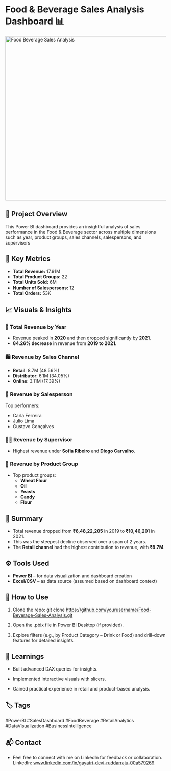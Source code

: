 # Food & Beverage Sales Analysis Dashboard 📊

<img width="899" height="513" alt="Food Beverage Sales Analysis" src="https://github.com/user-attachments/assets/516a6907-b649-4f85-a54c-0793f580f409" />


## 📝 Project Overview

This Power BI dashboard provides an insightful analysis of sales performance in the Food & Beverage sector across multiple dimensions such as year, product groups, sales channels, salespersons, and supervisors

## 📌 Key Metrics

- **Total Revenue:** 17.91M
- **Total Product Groups:** 22
- **Total Units Sold:** 6M
- **Number of Salespersons:** 12
- **Total Orders:** 53K

## 📈 Visuals & Insights

### 📆 Total Revenue by Year
- Revenue peaked in **2020** and then dropped significantly by **2021**.
- **84.26% decrease** in revenue from **2019 to 2021**.

### 🛍️ Revenue by Sales Channel
- **Retail**: 8.7M (48.56%)
- **Distributor**: 6.1M (34.05%)
- **Online**: 3.11M (17.39%)

### 👥 Revenue by Salesperson
Top performers:
- Carla Ferreira
- Julio Lima
- Gustavo Gonçalves

### 👨‍💼 Revenue by Supervisor
- Highest revenue under **Sofia Ribeiro** and **Diogo Carvalho**.

### 🧃 Revenue by Product Group
- Top product groups:
  - **Wheat Flour**
  - **Oil**
  - **Yeasts**
  - **Candy**
  - **Flour**


## 🧾 Summary

- Total revenue dropped from **₹6,48,22,205** in 2019 to **₹10,46,201** in 2021.
- This was the steepest decline observed over a span of 2 years.
- The **Retail channel** had the highest contribution to revenue, with **₹8.7M**.


## ⚙️ Tools Used

- **Power BI** – for data visualization and dashboard creation
- **Excel/CSV** – as data source (assumed based on dashboard context)


## 🚀 How to Use

1. Clone the repo:
   git clone https://github.com/yourusername/Food-Beverage-Sales-Analysis.git

 2. Open the .pbix file in Power BI Desktop (if provided).

 3. Explore filters (e.g., by Product Category – Drink or Food) and drill-down features for detailed insights.

## 🧠 Learnings
- Built advanced DAX queries for insights.

- Implemented interactive visuals with slicers.

- Gained practical experience in retail and product-based analysis.

## 🏷️ Tags
#PowerBI #SalesDashboard #FoodBeverage #RetailAnalytics #DataVisualization #BusinessIntelligence

## 📬 Contact
- Feel free to connect with me on LinkedIn for feedback or collaboration.
  LinkedIn: www.linkedin.com/in/gayatri-devi-ruddarraju-00a579269



